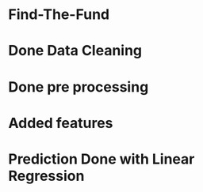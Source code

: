 # Find-The-Fund
# Done Data Cleaning
# Done pre processing
# Added features
# Prediction Done with Linear Regression
